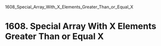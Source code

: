 1608_Special_Array_With_X_Elements_Greater_Than_or_Equal_X
# 1608. Special Array With X Elements Greater Than or Equal X

